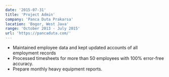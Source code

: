```yaml
---
date: '2015-07-31'
title: 'Project Admin'
company: 'Panca Duta Prakarsa'
location: 'Bogor, West Java'
range: 'October 2013 - July 2015'
url: 'https://pancaduta.com/'
---
```


- Maintained employee data and kept updated accounts of all employment records
- Processed timesheets for more than 50 employees with 100% error-free accuracy.
- Prepare monthly heavy equipment reports.
